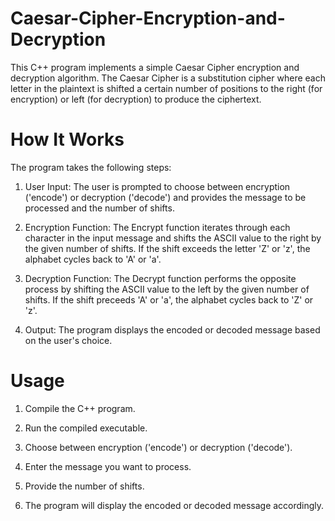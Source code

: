 # Caesar-Cipher-Encryption-and-Decryption
This C++ program implements a simple Caesar Cipher encryption and decryption algorithm. The Caesar Cipher is a substitution cipher where each letter in the plaintext is shifted a certain number of positions to the right (for encryption) or left (for decryption) to produce the ciphertext.
# How It Works
The program takes the following steps:

1. User Input: The user is prompted to choose between encryption ('encode') or decryption ('decode') and provides the message to be processed and the number of shifts.

2. Encryption Function: The Encrypt function iterates through each character in the input message and shifts the ASCII value to the right by the given number of shifts. If the shift exceeds the letter 'Z' or 'z', the alphabet cycles back to 'A' or 'a'.

3. Decryption Function: The Decrypt function performs the opposite process by shifting the ASCII value to the left by the given number of shifts. If the shift preceeds 'A' or 'a', the alphabet cycles back to 'Z' or 'z'.

4. Output: The program displays the encoded or decoded message based on the user's choice.
# Usage
1. Compile the C++ program.

2. Run the compiled executable.

3. Choose between encryption ('encode') or decryption ('decode').

4. Enter the message you want to process.

5. Provide the number of shifts.

6. The program will display the encoded or decoded message accordingly.
